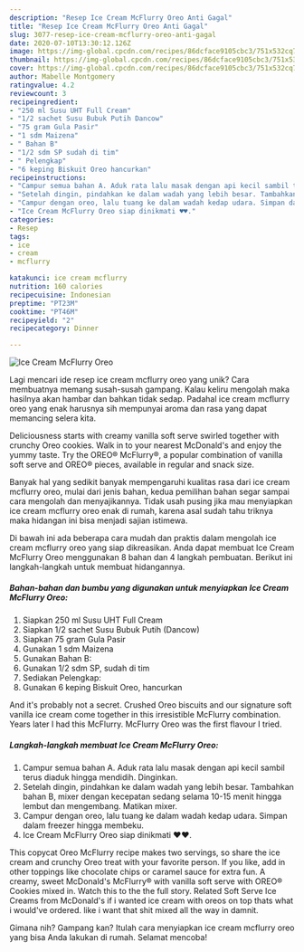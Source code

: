 ```yaml
---
description: "Resep Ice Cream McFlurry Oreo Anti Gagal"
title: "Resep Ice Cream McFlurry Oreo Anti Gagal"
slug: 3077-resep-ice-cream-mcflurry-oreo-anti-gagal
date: 2020-07-10T13:30:12.126Z
image: https://img-global.cpcdn.com/recipes/86dcface9105cbc3/751x532cq70/ice-cream-mcflurry-oreo-foto-resep-utama.jpg
thumbnail: https://img-global.cpcdn.com/recipes/86dcface9105cbc3/751x532cq70/ice-cream-mcflurry-oreo-foto-resep-utama.jpg
cover: https://img-global.cpcdn.com/recipes/86dcface9105cbc3/751x532cq70/ice-cream-mcflurry-oreo-foto-resep-utama.jpg
author: Mabelle Montgomery
ratingvalue: 4.2
reviewcount: 3
recipeingredient:
- "250 ml Susu UHT Full Cream"
- "1/2 sachet Susu Bubuk Putih Dancow"
- "75 gram Gula Pasir"
- "1 sdm Maizena"
- " Bahan B"
- "1/2 sdm SP sudah di tim"
- " Pelengkap"
- "6 keping Biskuit Oreo hancurkan"
recipeinstructions:
- "Campur semua bahan A. Aduk rata lalu masak dengan api kecil sambil terus diaduk hingga mendidih. Dinginkan."
- "Setelah dingin, pindahkan ke dalam wadah yang lebih besar. Tambahkan bahan B, mixer dengan kecepatan sedang selama 10-15 menit hingga lembut dan mengembang. Matikan mixer."
- "Campur dengan oreo, lalu tuang ke dalam wadah kedap udara. Simpan dalam freezer hingga membeku."
- "Ice Cream McFlurry Oreo siap dinikmati ♥️♥️."
categories:
- Resep
tags:
- ice
- cream
- mcflurry

katakunci: ice cream mcflurry 
nutrition: 160 calories
recipecuisine: Indonesian
preptime: "PT23M"
cooktime: "PT46M"
recipeyield: "2"
recipecategory: Dinner

---
```



![Ice Cream McFlurry Oreo](https://img-global.cpcdn.com/recipes/86dcface9105cbc3/751x532cq70/ice-cream-mcflurry-oreo-foto-resep-utama.jpg)

Lagi mencari ide resep ice cream mcflurry oreo yang unik? Cara membuatnya memang susah-susah gampang. Kalau keliru mengolah maka hasilnya akan hambar dan bahkan tidak sedap. Padahal ice cream mcflurry oreo yang enak harusnya sih mempunyai aroma dan rasa yang dapat memancing selera kita.

Deliciousness starts with creamy vanilla soft serve swirled together with crunchy Oreo cookies. Walk in to your nearest McDonald&#39;s and enjoy the yummy taste. Try the OREO® McFlurry®, a popular combination of vanilla soft serve and OREO® pieces, available in regular and snack size.

Banyak hal yang sedikit banyak mempengaruhi kualitas rasa dari ice cream mcflurry oreo, mulai dari jenis bahan, kedua pemilihan bahan segar sampai cara mengolah dan menyajikannya. Tidak usah pusing jika mau menyiapkan ice cream mcflurry oreo enak di rumah, karena asal sudah tahu triknya maka hidangan ini bisa menjadi sajian istimewa.


Di bawah ini ada beberapa cara mudah dan praktis dalam mengolah ice cream mcflurry oreo yang siap dikreasikan. Anda dapat membuat Ice Cream McFlurry Oreo menggunakan 8 bahan dan 4 langkah pembuatan. Berikut ini langkah-langkah untuk membuat hidangannya.

<!--inarticleads1-->

##### Bahan-bahan dan bumbu yang digunakan untuk menyiapkan Ice Cream McFlurry Oreo:

1. Siapkan 250 ml Susu UHT Full Cream
1. Siapkan 1/2 sachet Susu Bubuk Putih (Dancow)
1. Siapkan 75 gram Gula Pasir
1. Gunakan 1 sdm Maizena
1. Gunakan  Bahan B:
1. Gunakan 1/2 sdm SP, sudah di tim
1. Sediakan  Pelengkap:
1. Gunakan 6 keping Biskuit Oreo, hancurkan


And it&#39;s probably not a secret. Crushed Oreo biscuits and our signature soft vanilla ice cream come together in this irresistible McFlurry combination. Years later I had this McFlurry. McFlurry Oreo was the first flavour I tried. 

<!--inarticleads2-->

##### Langkah-langkah membuat Ice Cream McFlurry Oreo:

1. Campur semua bahan A. Aduk rata lalu masak dengan api kecil sambil terus diaduk hingga mendidih. Dinginkan.
1. Setelah dingin, pindahkan ke dalam wadah yang lebih besar. Tambahkan bahan B, mixer dengan kecepatan sedang selama 10-15 menit hingga lembut dan mengembang. Matikan mixer.
1. Campur dengan oreo, lalu tuang ke dalam wadah kedap udara. Simpan dalam freezer hingga membeku.
1. Ice Cream McFlurry Oreo siap dinikmati ♥️♥️.


This copycat Oreo McFlurry recipe makes two servings, so share the ice cream and crunchy Oreo treat with your favorite person. If you like, add in other toppings like chocolate chips or caramel sauce for extra fun. A creamy, sweet McDonald&#39;s McFlurry® with vanilla soft serve with OREO® Cookies mixed in. Watch this to the the full story. Related Soft Serve Ice Creams from McDonald&#39;s if i wanted ice cream with oreos on top thats what i would&#39;ve ordered. like i want that shit mixed all the way in damnit. 

Gimana nih? Gampang kan? Itulah cara menyiapkan ice cream mcflurry oreo yang bisa Anda lakukan di rumah. Selamat mencoba!
